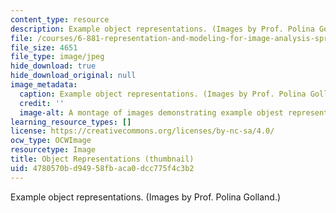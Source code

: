 ```yaml
---
content_type: resource
description: Example object representations. (Images by Prof. Polina Golland.)
file: /courses/6-881-representation-and-modeling-for-image-analysis-spring-2005/4780570bd94958fbaca0dcc775f4c3b2_6-881s05-th.jpg
file_size: 4651
file_type: image/jpeg
hide_download: true
hide_download_original: null
image_metadata:
  caption: Example object representations. (Images by Prof. Polina Golland.)
  credit: ''
  image-alt: A montage of images demonstrating example objest representations.
learning_resource_types: []
license: https://creativecommons.org/licenses/by-nc-sa/4.0/
ocw_type: OCWImage
resourcetype: Image
title: Object Representations (thumbnail)
uid: 4780570b-d949-58fb-aca0-dcc775f4c3b2
---
```

Example object representations. (Images by Prof. Polina Golland.)